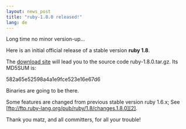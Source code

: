 ```yaml
---
layout: news_post
title: "ruby-1.8.0 released!"
lang: de
---
```


Long time no minor version-up…

Here is an initial official release of a stable version **ruby 1.8**.

The [download site][1] will lead you to the source code
ruby-1.8.0.tar.gz. Its MD5SUM is:

582a65e52598a4a1e9fce523e16e67d6

Binaries are going to be there.

Some features are changed from previous stable version ruby 1.6.x; See
[ftp://ftp.ruby-lang.org/pub/ruby/1.8/changes.1.8.0][2].

Thank you matz, and all committers, for all your trouble!



[1]: http://www.ruby-lang.org/download-1.8.0.rbx 
[2]: ftp://ftp.ruby-lang.org/pub/ruby/1.8/changes.1.8.0 

